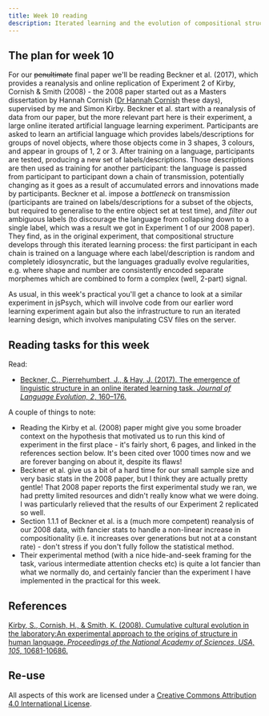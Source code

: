 ```yaml
---
title: Week 10 reading
description: Iterated learning and the evolution of compositional structure
---
```


## The plan for week 10

For our ~~penultimate~~ final paper we'll be reading Beckner et al. (2017), which provides a reanalysis and online replication of Experiment 2 of Kirby, Cornish & Smith (2008) - the 2008 paper started out as a Masters dissertation by Hannah Cornish ([Dr Hannah Cornish](https://www.ed.ac.uk/profile/hannah-cornish) these days), supervised by me and Simon Kirby. Beckner et al. start with a reanalysis of data from our paper, but the more relevant part here is their experiment, a large online iterated artificial language learning experiment. Participants are asked to learn an artificial language which provides labels/descriptions for groups of novel objects, where those objects come in 3 shapes, 3 colours, and appear in groups of 1, 2 or 3. After training on a language, participants are tested, producing a new set of labels/descriptions. Those descriptions are then used as training for another participant: the language is passed from participant to participant down a chain of transmission, potentially changing as it goes as a result of accumulated errors and innovations made by participants. Beckner et al. impose a *bottleneck* on transmission (participants are trained on labels/descriptions for a subset of the objects, but required to generalise to the entire object set at test time), and *filter out* ambiguous labels (to discourage the language from collapsing down to a single label, which was a result we got in Experiment 1 of our 2008 paper). They find, as in the original experiment, that compositional structure develops through this iterated learning process: the first participant in each chain is trained on a language where each label/description is random and completely idiosyncratic, but the languages gradually evolve regularities, e.g. where shape and number are consistently encoded separate morphemes which are combined to form a complex (well, 2-part) signal.  

As usual, in this week's practical you'll get a chance to look at a similar experiment in jsPsych, which will involve code from our earlier word learning experiment again but also the infrastructure to run an iterated learning design, which involves manipulating CSV files on the server.

## Reading tasks for this week

Read:
- [Beckner, C., Pierrehumbert, J., & Hay, J. (2017). The emergence of linguistic structure in an online iterated learning task. *Journal of Language Evolution, 2*, 160–176.](https://doi.org/10.1093/jole/lzx001)

A couple of things to note:
- Reading the Kirby et al. (2008) paper might give you some broader context on the hypothesis that motivated us to run this kind of experiment in the first place - it's fairly short, 6 pages, and linked in the references section below. It's been cited over 1000 times now and we are forever banging on about it, despite its flaws!
- Beckner et al. give us a bit of a hard time for our small sample size and very basic stats in the 2008 paper, but I think they are actually pretty gentle! That 2008 paper reports the first experimental study we ran, we had pretty limited resources and didn't really know what we were doing. I was particularly relieved that the results of our Experiment 2 replicated so well.
- Section 1.1.1 of Beckner et al. is a (much more competent) reanalysis of our 2008 data, with fancier stats to handle a non-linear increase in compositionality (i.e. it increases over generations but not at a constant rate) - don't stress if you don't fully follow the statistical method.
- Their experimental method (with a nice hide-and-seek framing for the task, various intermediate attention checks etc) is quite a lot fancier than what we normally do, and certainly fancier than the experiment I have implemented in the practical for this week.

## References

[Kirby, S., Cornish, H., & Smith, K. (2008). Cumulative cultural evolution in the laboratory:An experimental approach to the origins of structure in human language. *Proceedings of the National Academy of Sciences, USA, 105*, 10681-10686.](http://www.lel.ed.ac.uk/~kenny/publications/kirby_08_cumulative.pdf)

## Re-use

All aspects of this work are licensed under a [Creative Commons Attribution 4.0 International License](http://creativecommons.org/licenses/by/4.0/).
